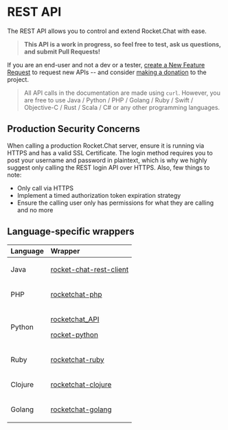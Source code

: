 # REST API

The REST API allows you to control and extend Rocket.Chat with ease.

> **This API is a work in progress, so feel free to test, ask us questions, and submit Pull Requests!**

If you are an end-user and not a dev or a tester, [create a New Feature Request](https://forums.rocket.chat/c/feature-requests) to request new APIs -- and consider [making a donation](https://www.paypal.com/cgi-bin/webscr?cmd=_s-xclick&hosted_button_id=ZL94ZE6LGVUSN) to the project.

> All API calls in the documentation are made using `curl`. However, you are free to use Java / Python / PHP / Golang / Ruby / Swift / Objective-C / Rust / Scala / C\# or any other programming languages.

## Production Security Concerns

When calling a production Rocket.Chat server, ensure it is running via HTTPS and has a valid SSL Certificate. The login method requires you to post your username and password in plaintext, which is why we highly suggest only calling the REST login API over HTTPS. Also, few things to note:

* Only call via HTTPS
* Implement a timed authorization token expiration strategy
* Ensure the calling user only has permissions for what they are calling and no more

## Language-specific wrappers

<table>
  <thead>
    <tr>
      <th style="text-align:left">Language</th>
      <th style="text-align:left">Wrapper</th>
    </tr>
  </thead>
  <tbody>
    <tr>
      <td style="text-align:left">Java</td>
      <td style="text-align:left">
        <p></p>
        <p><a href="https://github.com/baloise/rocket-chat-rest-client">rocket-chat-rest-client</a>
        </p>
      </td>
    </tr>
    <tr>
      <td style="text-align:left">PHP</td>
      <td style="text-align:left">
        <p></p>
        <p><a href="https://github.com/alekseykuleshov/rocket-chat">rocketchat-php</a>
        </p>
      </td>
    </tr>
    <tr>
      <td style="text-align:left">Python</td>
      <td style="text-align:left">
        <p></p>
        <p><a href="https://github.com/jadolg/rocketchat_API">rocketchat_API</a>
        </p>
        <p><a href="https://github.com/Pipoline/rocket-python">rocket-python</a>
        </p>
      </td>
    </tr>
    <tr>
      <td style="text-align:left">Ruby</td>
      <td style="text-align:left">
        <p></p>
        <p><a href="https://github.com/abrom/rocketchat-ruby">rocketchat-ruby</a>
        </p>
      </td>
    </tr>
    <tr>
      <td style="text-align:left">Clojure</td>
      <td style="text-align:left">
        <p></p>
        <p><a href="https://github.com/MalloZup/missile">rocketchat-clojure</a>
        </p>
      </td>
    </tr>
    <tr>
      <td style="text-align:left">Golang</td>
      <td style="text-align:left">
        <p></p>
        <p><a href="https://github.com/badkaktus/gorocket">rocketchat-golang</a>
        </p>
      </td>
    </tr>
  </tbody>
</table>

